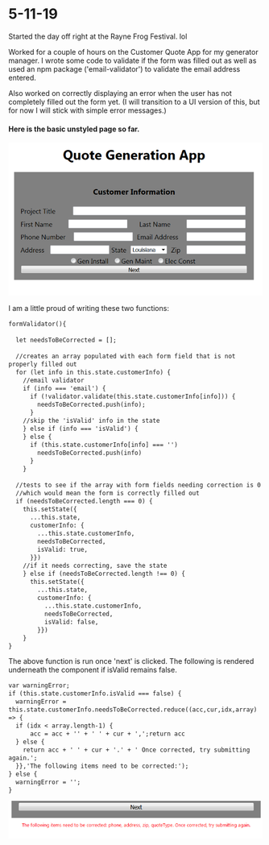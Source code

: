 # 5-11-19
Started the day off right at the Rayne Frog Festival. lol

Worked for a couple of hours on the Customer Quote App for my generator manager. I wrote some code to validate if the form was filled out as well as used an npm package ('email-validator') to validate the email address entered.

Also worked on correctly displaying an error when the user has not completely filled out the form yet. (I will transition to a UI version of this, but for now I will stick with simple error messages.)

#### Here is the basic unstyled page so far.
![Customer Quote App](https://github.com/jordanvidrine/coding-journey/blob/master/Daily%20Logs/files/power-gen-form.png)

I am a little proud of writing these two functions:

```
formValidator(){

  let needsToBeCorrected = [];

  //creates an array populated with each form field that is not properly filled out
  for (let info in this.state.customerInfo) {
    //email validator
    if (info === 'email') {
      if (!validator.validate(this.state.customerInfo[info])) {
        needsToBeCorrected.push(info);
      }
    //skip the 'isValid' info in the state
    } else if (info === 'isValid') {
    } else {
      if (this.state.customerInfo[info] === '')
        needsToBeCorrected.push(info)
      }
    }

  //tests to see if the array with form fields needing correction is 0
  //which would mean the form is correctly filled out
  if (needsToBeCorrected.length === 0) {
    this.setState({
      ...this.state,
      customerInfo: {
        ...this.state.customerInfo,
        needsToBeCorrected,
        isValid: true,
      }})
    //if it needs correcting, save the state
    } else if (needsToBeCorrected.length !== 0) {
      this.setState({
        ...this.state,
        customerInfo: {
          ...this.state.customerInfo,
          needsToBeCorrected,
          isValid: false,
        }})
    }
}
```

The above function is run once 'next' is clicked. The following is rendered underneath the component if isValid remains false.

```
var warningError;
if (this.state.customerInfo.isValid === false) {
  warningError = this.state.customerInfo.needsToBeCorrected.reduce((acc,cur,idx,array) => {
  if (idx < array.length-1) {
      acc = acc + '' + ' ' + cur + ',';return acc
  } else {
    return acc + ' ' + cur + '.' + ' Once corrected, try submitting again.';
  }},'The following items need to be corrected:');
} else {
  warningError = '';
}
```
![error-msg](https://github.com/jordanvidrine/coding-journey/blob/master/Daily%20Logs/files/error-msg.png)

